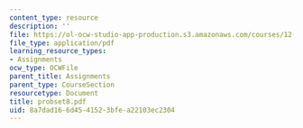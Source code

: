 ```yaml
---
content_type: resource
description: ''
file: https://ol-ocw-studio-app-production.s3.amazonaws.com/courses/12-520-geodynamics-fall-2006/8a7dad166d4541523bfea22103ec2304_probset8.pdf
file_type: application/pdf
learning_resource_types:
- Assignments
ocw_type: OCWFile
parent_title: Assignments
parent_type: CourseSection
resourcetype: Document
title: probset8.pdf
uid: 8a7dad16-6d45-4152-3bfe-a22103ec2304
---
```

